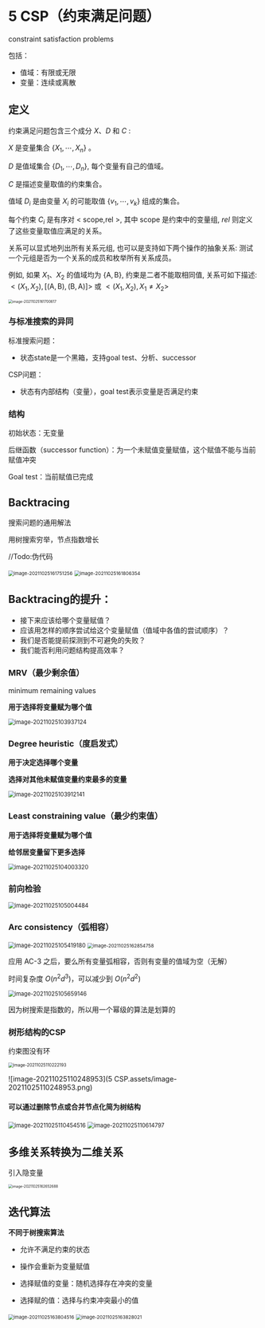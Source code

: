 # 5 CSP（约束满足问题）

constraint satisfaction problems

包括：

* 值域：有限或无限
* 变量：连续或离散

## 定义

约束满足问题包含三个成分 $X 、 D$ 和 $C$ :

$X$ 是变量集合 $\left\{X_{1}, \cdots, X_{n}\right\}$ 。

$D$ 是值域集合 $\left\{D_{1}, \cdots, D_{n}\right\}$, 每个变量有自己的值域。

$C$ 是描述变量取值的约束集合。

值域 $D_{i}$ 是由变量 $X_{i}$ 的可能取值 $\left\{v_{1}, \cdots, v_{k}\right\}$ 组成的集合。

每个约束 $C_{i}$ 是有序对 $<$ scope,rel $>$, 其中 scope 是约束中的变量组, $r e l$ 则定义了这些变量取值应满足的关系。

关系可以显式地列出所有关系元组, 也可以是支持如下两个操作的抽象关系: 测试一个元组是否为一个关系的成员和枚举所有关系成员。

例如, 如果 $X_{1} 、 X_{2}$ 的值域均为 $\{\mathrm{A}, \mathrm{B}\}$, 约束是二者不能取相同值, 关系可如下描述: $<\left(X_{1}, X_{2}\right),[(\mathrm{A}, \mathrm{B}),(\mathrm{B}, \mathrm{A})]>$ 或 $<\left(X_{1}, X_{2}\right), X_{1} \neq X_{2}>$

<img src="5 CSP.assets/image-20211025161700617.png"   alt="image-20211025161700617" style="zoom:50%;" />

### 与标准搜索的异同

标准搜索问题：

* 状态state是一个黑箱，支持goal test、分析、successor

CSP问题：

* 状态有内部结构（变量），goal test表示变量是否满足约束

### 结构

初始状态：无变量

后继函数（successor function）：为一个未赋值变量赋值，这个赋值不能与当前赋值冲突

Goal test：当前赋值已完成

## Backtracing

搜索问题的通用解法

用树搜索穷举，节点指数增长

//Todo:伪代码

<img src="5 CSP.assets/image-20211025161751256.png" alt="image-20211025161751256" style="zoom:67%;" />

<img src="5 CSP.assets/image-20211025161806354.png" alt="image-20211025161806354" style="zoom:67%;" />

## Backtracing的提升：

* 接下来应该给哪个变量赋值？
* 应该用怎样的顺序尝试给这个变量赋值（值域中各值的尝试顺序）？
* 我们是否能提前探测到不可避免的失败？
* 我们能否利用问题结构提高效率？

### MRV（最少剩余值）

minimum remaining values

**用于选择将变量赋为哪个值**

<img src="5 CSP.assets/image-20211025103937124.png" alt="image-20211025103937124" style="zoom:80%;" />

### Degree heuristic（度启发式）

**用于决定选择哪个变量**

**选择对其他未赋值变量约束最多的变量**

<img src="5 CSP.assets/image-20211025103912141.png" alt="image-20211025103912141" style="zoom:80%;" />

### Least constraining value（最少约束值）

**用于选择将变量赋为哪个值**

**给邻居变量留下更多选择**

<img src="5 CSP.assets/image-20211025104003320.png" alt="image-20211025104003320" style="zoom:80%;" />

### 前向检验

<img src="5 CSP.assets/image-20211025105004484.png" alt="image-20211025105004484" style="zoom:80%;" />

### Arc consistency（弧相容）

<img src="5 CSP.assets/image-20211025105419180.png" alt="image-20211025105419180" style="zoom:80%;" />

<img src="5 CSP.assets/image-20211025162854758.png" alt="image-20211025162854758" style="zoom:67%;" />

应用 AC-3 之后，要么所有变量弧相容，否则有变量的值域为空（无解）

时间复杂度 $O(n^2d^3)$，可以减少到 $O(n^2d^2)$

<img src="5 CSP.assets/image-20211025105659146.png" alt="image-20211025105659146" style="zoom:80%;" />

因为树搜索是指数的，所以用一个幂级的算法是划算的

### 树形结构的CSP

约束图没有环

<img src="5 CSP.assets/image-20211025110222193.png" alt="image-20211025110222193" style="zoom:60%;" />

![image-20211025110248953](5 CSP.assets/image-20211025110248953.png)

#### 可以通过删除节点或合并节点化简为树结构

<img src="5 CSP.assets/image-20211025110454516.png" alt="image-20211025110454516" style="zoom:80%;" />

<img src="5 CSP.assets/image-20211025110614797.png" alt="image-20211025110614797" style="zoom:80%;" />

## 多维关系转换为二维关系

引入隐变量

<img src="5 CSP.assets/image-20211025162652688.png" alt="image-20211025162652688" style="zoom:50%;" />

## 迭代算法

**不同于树搜索算法**

* 允许不满足约束的状态

* 操作会重新为变量赋值

* 选择赋值的变量：随机选择存在冲突的变量
* 选择赋的值：选择与约束冲突最小的值

<img src="5 CSP.assets/image-20211025163804516.png" alt="image-20211025163804516" style="zoom:67%;" />

<img src="5 CSP.assets/image-20211025163828021.png" alt="image-20211025163828021" style="zoom:67%;" />

